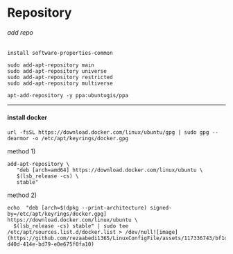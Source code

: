 
# Repository

###### add repo
 
```
install software-properties-common
```
```
sudo add-apt-repository main
sudo add-apt-repository universe
sudo add-apt-repository restricted
sudo add-apt-repository multiverse 
```

```
apt-add-repository -y ppa:ubuntugis/ppa
```
-----------------
#### install docker
```
url -fsSL https://download.docker.com/linux/ubuntu/gpg | sudo gpg --dearmor -o /etc/apt/keyrings/docker.gpg
```
method 1)
```
add-apt-repository \
   "deb [arch=amd64] https://download.docker.com/linux/ubuntu \
   $(lsb_release -cs) \
   stable"
```

 method 2)
```
echo  "deb [arch=$(dpkg --print-architecture) signed-by=/etc/apt/keyrings/docker.gpg] https://download.docker.com/linux/ubuntu \
  $(lsb_release -cs) stable" | sudo tee /etc/apt/sources.list.d/docker.list > /dev/null![image](https://github.com/rezaabedi1365/LinuxConfigFile/assets/117336743/bf1dae99-d40d-414e-bd79-e0e675f0fa10)

```


